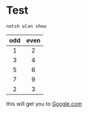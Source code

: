 # Test

`netsh wlan show`

| odd | even |
|:---:|:---:|
| 1 | 2 |
| 3 | 4 |
| 5 | 6 |
| 7 | 9 |
|2|3|


this will get you to [Google.com](google.com)
